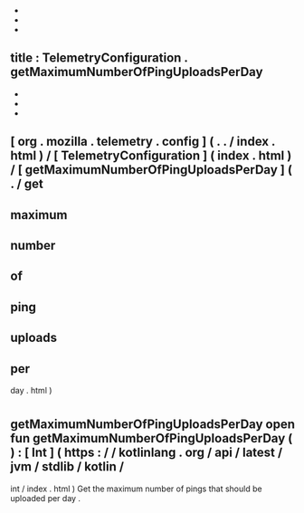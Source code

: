 -
-
-
title
:
TelemetryConfiguration
.
getMaximumNumberOfPingUploadsPerDay
-
-
-
-
[
org
.
mozilla
.
telemetry
.
config
]
(
.
.
/
index
.
html
)
/
[
TelemetryConfiguration
]
(
index
.
html
)
/
[
getMaximumNumberOfPingUploadsPerDay
]
(
.
/
get
-
maximum
-
number
-
of
-
ping
-
uploads
-
per
-
day
.
html
)
#
getMaximumNumberOfPingUploadsPerDay
open
fun
getMaximumNumberOfPingUploadsPerDay
(
)
:
[
Int
]
(
https
:
/
/
kotlinlang
.
org
/
api
/
latest
/
jvm
/
stdlib
/
kotlin
/
-
int
/
index
.
html
)
Get
the
maximum
number
of
pings
that
should
be
uploaded
per
day
.
